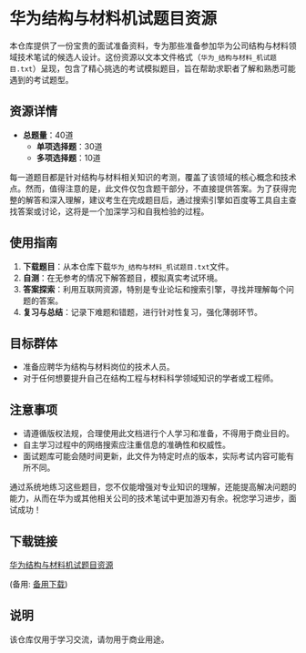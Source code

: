 # 华为结构与材料机试题目资源

本仓库提供了一份宝贵的面试准备资料，专为那些准备参加华为公司结构与材料领域技术笔试的候选人设计。这份资源以文本文件格式（`华为_结构与材料_机试题目.txt`）呈现，包含了精心挑选的考试模拟题目，旨在帮助求职者了解和熟悉可能遇到的考试题型。

## 资源详情

- **总题量**：40道
  - **单项选择题**：30道
  - **多项选择题**：10道

每一道题目都是针对结构与材料相关知识的考测，覆盖了该领域的核心概念和技术点。然而，值得注意的是，此文件仅包含题干部分，不直接提供答案。为了获得完整的解答和深入理解，建议考生在完成题目后，通过搜索引擎如百度等工具自主查找答案或讨论，这将是一个加深学习和自我检验的过程。

## 使用指南

1. **下载题目**：从本仓库下载`华为_结构与材料_机试题目.txt`文件。
2. **自测**：在无参考的情况下解答题目，模拟真实考试环境。
3. **答案探索**：利用互联网资源，特别是专业论坛和搜索引擎，寻找并理解每个问题的答案。
4. **复习与总结**：记录下难题和错题，进行针对性复习，强化薄弱环节。

## 目标群体

- 准备应聘华为结构与材料岗位的技术人员。
- 对于任何想要提升自己在结构工程与材料科学领域知识的学者或工程师。

## 注意事项

- 请遵循版权法规，合理使用此文档进行个人学习和准备，不得用于商业目的。
- 自主学习过程中的网络搜索应注重信息的准确性和权威性。
- 面试题库可能会随时间更新，此文件为特定时点的版本，实际考试内容可能有所不同。

通过系统地练习这些题目，您不仅能增强对专业知识的理解，还能提高解决问题的能力，从而在华为或其他相关公司的技术笔试中更加游刃有余。祝您学习进步，面试成功！

## 下载链接
[华为结构与材料机试题目资源](https://pan.quark.cn/s/8463a5439def) 

(备用: [备用下载](https://pan.baidu.com/s/1LUGFW4WOXFi9U1KeC91eVg?pwd=1234))

## 说明

该仓库仅用于学习交流，请勿用于商业用途。
